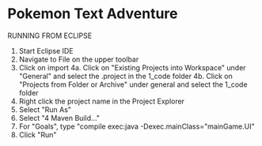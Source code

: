 # Pokemon Text Adventure
 
RUNNING FROM ECLIPSE
1. Start Eclipse IDE
2. Navigate to File on the upper toolbar
3. Click on import
4a. Click on "Existing Projects into Workspace" under "General" and select the .project in the 1_code folder
4b. Click on "Projects from Folder or Archive" under general and select the 1_code folder
5. Right click the project name in the Project Explorer
6. Select "Run As"
7. Select "4 Maven Build..."
8. For "Goals", type "compile exec:java -Dexec.mainClass="mainGame.UI"
9. Click "Run"
